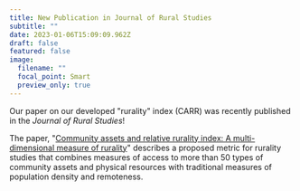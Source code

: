 ```yaml
---
title: New Publication in Journal of Rural Studies
subtitle: ""
date: 2023-01-06T15:09:09.962Z
draft: false
featured: false
image:
  filename: ""
  focal_point: Smart
  preview_only: true
---
```

Our paper on our developed "rurality" index (CARR) was recently published in the *Journal of Rural Studies*!

The paper, "[](https://doi.org/10.1088/1748-9326/ac7e5f)[](https://doi.org/10.1002/sd.2471)[Community assets and relative rurality index: A multi-dimensional measure of rurality](https://www.sciencedirect.com/science/article/pii/S0743016722003254)" describes a proposed metric for rurality studies that combines measures of access to more than 50 types of community assets and physical resources with traditional measures of population density and remoteness.